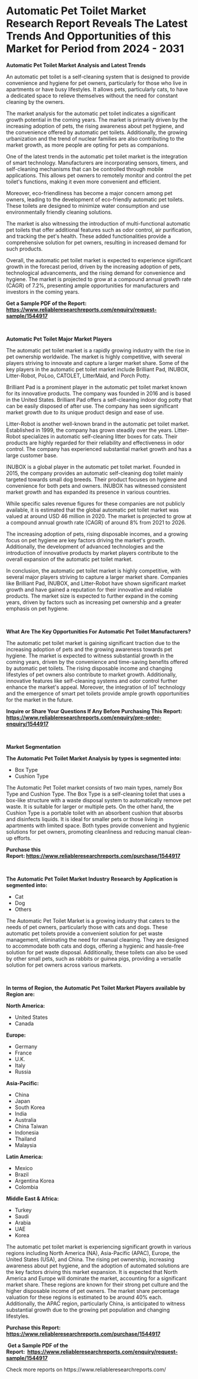 <p><h1>Automatic Pet Toilet Market Research Report Reveals The Latest Trends And Opportunities of this Market for Period from 2024 - 2031</h1></p><p><strong>Automatic Pet Toilet Market Analysis and Latest Trends</strong></p>
<p><p>An automatic pet toilet is a self-cleaning system that is designed to provide convenience and hygiene for pet owners, particularly for those who live in apartments or have busy lifestyles. It allows pets, particularly cats, to have a dedicated space to relieve themselves without the need for constant cleaning by the owners.</p><p>The market analysis for the automatic pet toilet indicates a significant growth potential in the coming years. The market is primarily driven by the increasing adoption of pets, the rising awareness about pet hygiene, and the convenience offered by automatic pet toilets. Additionally, the growing urbanization and the trend of nuclear families are also contributing to the market growth, as more people are opting for pets as companions.</p><p>One of the latest trends in the automatic pet toilet market is the integration of smart technology. Manufacturers are incorporating sensors, timers, and self-cleaning mechanisms that can be controlled through mobile applications. This allows pet owners to remotely monitor and control the pet toilet's functions, making it even more convenient and efficient.</p><p>Moreover, eco-friendliness has become a major concern among pet owners, leading to the development of eco-friendly automatic pet toilets. These toilets are designed to minimize water consumption and use environmentally friendly cleaning solutions.</p><p>The market is also witnessing the introduction of multi-functional automatic pet toilets that offer additional features such as odor control, air purification, and tracking the pet's health. These added functionalities provide a comprehensive solution for pet owners, resulting in increased demand for such products.</p><p>Overall, the automatic pet toilet market is expected to experience significant growth in the forecast period, driven by the increasing adoption of pets, technological advancements, and the rising demand for convenience and hygiene. The market is projected to grow at a compound annual growth rate (CAGR) of 7.2%, presenting ample opportunities for manufacturers and investors in the coming years.</p></p>
<p><strong>Get a Sample PDF of the Report:&nbsp; <a href="https://www.reliableresearchreports.com/enquiry/request-sample/1544917">https://www.reliableresearchreports.com/enquiry/request-sample/1544917</a></strong></p>
<p>&nbsp;</p>
<p><strong>Automatic Pet Toilet Major Market Players</strong></p>
<p><p>The automatic pet toilet market is a rapidly growing industry with the rise in pet ownership worldwide. The market is highly competitive, with several players striving to innovate and capture a larger market share. Some of the key players in the automatic pet toilet market include Brilliant Pad, INUBOX, Litter-Robot, PoLoo, CATOLET, LitterMaid, and Porch Potty.</p><p>Brilliant Pad is a prominent player in the automatic pet toilet market known for its innovative products. The company was founded in 2016 and is based in the United States. Brilliant Pad offers a self-cleaning indoor dog potty that can be easily disposed of after use. The company has seen significant market growth due to its unique product design and ease of use.</p><p>Litter-Robot is another well-known brand in the automatic pet toilet market. Established in 1999, the company has grown steadily over the years. Litter-Robot specializes in automatic self-cleaning litter boxes for cats. Their products are highly regarded for their reliability and effectiveness in odor control. The company has experienced substantial market growth and has a large customer base.</p><p>INUBOX is a global player in the automatic pet toilet market. Founded in 2015, the company provides an automatic self-cleaning dog toilet mainly targeted towards small dog breeds. Their product focuses on hygiene and convenience for both pets and owners. INUBOX has witnessed consistent market growth and has expanded its presence in various countries.</p><p>While specific sales revenue figures for these companies are not publicly available, it is estimated that the global automatic pet toilet market was valued at around USD 46 million in 2020. The market is projected to grow at a compound annual growth rate (CAGR) of around 8% from 2021 to 2026.</p><p>The increasing adoption of pets, rising disposable incomes, and a growing focus on pet hygiene are key factors driving the market's growth. Additionally, the development of advanced technologies and the introduction of innovative products by market players contribute to the overall expansion of the automatic pet toilet market.</p><p>In conclusion, the automatic pet toilet market is highly competitive, with several major players striving to capture a larger market share. Companies like Brilliant Pad, INUBOX, and Litter-Robot have shown significant market growth and have gained a reputation for their innovative and reliable products. The market size is expected to further expand in the coming years, driven by factors such as increasing pet ownership and a greater emphasis on pet hygiene.</p></p>
<p>&nbsp;</p>
<p><strong>What Are The Key Opportunities For Automatic Pet Toilet Manufacturers?</strong></p>
<p><p>The automatic pet toilet market is gaining significant traction due to the increasing adoption of pets and the growing awareness towards pet hygiene. The market is expected to witness substantial growth in the coming years, driven by the convenience and time-saving benefits offered by automatic pet toilets. The rising disposable income and changing lifestyles of pet owners also contribute to market growth. Additionally, innovative features like self-cleaning systems and odor control further enhance the market's appeal. Moreover, the integration of IoT technology and the emergence of smart pet toilets provide ample growth opportunities for the market in the future.</p></p>
<p><strong>Inquire or Share Your Questions If Any Before Purchasing This Report: <a href="https://www.reliableresearchreports.com/enquiry/pre-order-enquiry/1544917">https://www.reliableresearchreports.com/enquiry/pre-order-enquiry/1544917</a></strong></p>
<p>&nbsp;</p>
<p><strong>Market Segmentation</strong></p>
<p><strong>The Automatic Pet Toilet Market Analysis by types is segmented into:</strong></p>
<p><ul><li>Box Type</li><li>Cushion Type</li></ul></p>
<p><p>The Automatic Pet Toilet market consists of two main types, namely Box Type and Cushion Type. The Box Type is a self-cleaning toilet that uses a box-like structure with a waste disposal system to automatically remove pet waste. It is suitable for larger or multiple pets. On the other hand, the Cushion Type is a portable toilet with an absorbent cushion that absorbs and disinfects liquids. It is ideal for smaller pets or those living in apartments with limited space. Both types provide convenient and hygienic solutions for pet owners, promoting cleanliness and reducing manual clean-up efforts.</p></p>
<p><strong>Purchase this Report:&nbsp;<a href="https://www.reliableresearchreports.com/purchase/1544917">https://www.reliableresearchreports.com/purchase/1544917</a></strong></p>
<p>&nbsp;</p>
<p><strong>The Automatic Pet Toilet Market Industry Research by Application is segmented into:</strong></p>
<p><ul><li>Cat</li><li>Dog</li><li>Others</li></ul></p>
<p><p>The Automatic Pet Toilet Market is a growing industry that caters to the needs of pet owners, particularly those with cats and dogs. These automatic pet toilets provide a convenient solution for pet waste management, eliminating the need for manual cleaning. They are designed to accommodate both cats and dogs, offering a hygienic and hassle-free solution for pet waste disposal. Additionally, these toilets can also be used by other small pets, such as rabbits or guinea pigs, providing a versatile solution for pet owners across various markets.</p></p>
<p>&nbsp;</p>
<p><strong>In terms of Region, the Automatic Pet Toilet Market Players available by Region are:</strong></p>
<p>
    <p> <strong> North America: </strong>
        <ul>
            <li>United States</li>
            <li>Canada</li>
        </ul>
        </p> 
    <p> <strong> Europe: </strong>
        <ul>
            <li>Germany</li>
            <li>France</li>
            <li>U.K.</li>
            <li>Italy</li>
            <li>Russia</li>
        </ul>
        </p> 
    <p> <strong> Asia-Pacific: </strong>
        <ul>
            <li>China</li>
            <li>Japan</li>
            <li>South Korea</li>
            <li>India</li>
            <li>Australia</li>
            <li>China Taiwan</li>
            <li>Indonesia</li>
            <li>Thailand</li>
            <li>Malaysia</li>
        </ul>
        </p> 
    <p> <strong> Latin America: </strong>
        <ul>
            <li>Mexico</li>
            <li>Brazil</li>
            <li>Argentina Korea</li>
            <li>Colombia</li>
        </ul>
        </p> 
    <p> <strong> Middle East & Africa: </strong>
        <ul>
            <li>Turkey</li>
            <li>Saudi</li>
            <li>Arabia</li>
            <li>UAE</li>
            <li>Korea</li>
        </ul>
    </p>
    </p>
<p><p>The automatic pet toilet market is experiencing significant growth in various regions including North America (NA), Asia-Pacific (APAC), Europe, the United States (USA), and China. The rising pet ownership, increasing awareness about pet hygiene, and the adoption of automated solutions are the key factors driving this market expansion. It is expected that North America and Europe will dominate the market, accounting for a significant market share. These regions are known for their strong pet culture and the higher disposable income of pet owners. The market share percentage valuation for these regions is estimated to be around 40% each. Additionally, the APAC region, particularly China, is anticipated to witness substantial growth due to the growing pet population and changing lifestyles.</p></p>
<p><strong>Purchase this Report: <a href="https://www.reliableresearchreports.com/purchase/1544917">https://www.reliableresearchreports.com/purchase/1544917</a></strong></p>
<p>&nbsp;<strong>Get a Sample PDF of the Report:&nbsp;&nbsp;<a href="https://www.reliableresearchreports.com/enquiry/request-sample/1544917">https://www.reliableresearchreports.com/enquiry/request-sample/1544917</a></strong></p>
<p><strong></strong></p>
<p>Check more reports on https://www.reliableresearchreports.com/</p>
